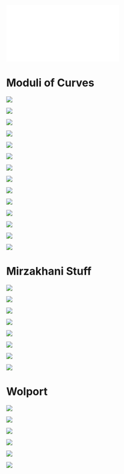 ![](attachments/Mirzakhani.pdf)

# Moduli of Curves

![](attachments/Pasted%20image%2020210823224444.png)

![](attachments/Pasted%20image%2020210823224458.png)

![](attachments/thumbnail_IMG_0074.jpg)

![](attachments/thumbnail_IMG_0073.jpg)

![](attachments/thumbnail_IMG_0072.jpg)

![](attachments/thumbnail_IMG_0071.jpg)

![](attachments/thumbnail_IMG_0070.jpg)

![](attachments/thumbnail_IMG_0069.jpg)

![](attachments/thumbnail_IMG_0068.jpg)

![](attachments/thumbnail_IMG_0067.jpg)

![](attachments/thumbnail_IMG_0066.jpg)

![](attachments/thumbnail_IMG_0065.jpg)

![](attachments/thumbnail_IMG_0064.jpg)

![](attachments/thumbnail_IMG_0063.jpg)

# Mirzakhani Stuff

![](attachments/Pasted%20image%2020210823222509.png)

![](attachments/Pasted%20image%2020210823222519.png)

![](attachments/Pasted%20image%2020210823222526.png)

![](attachments/Pasted%20image%2020210823222534.png)

![](attachments/Pasted%20image%2020210823222543.png)

![](attachments/Pasted%20image%2020210823222551.png)

![](attachments/Pasted%20image%2020210823222558.png)

![](attachments/Pasted%20image%2020210823222606.png)


# Wolport

![](attachments/Pasted%20image%2020210823221710.png)

![](attachments/Pasted%20image%2020210823221723.png)

![](attachments/Pasted%20image%2020210823221734.png)

![](attachments/Pasted%20image%2020210823221743.png)

![](attachments/Pasted%20image%2020210823221755.png)

![](attachments/Pasted%20image%2020210823221803.png)


